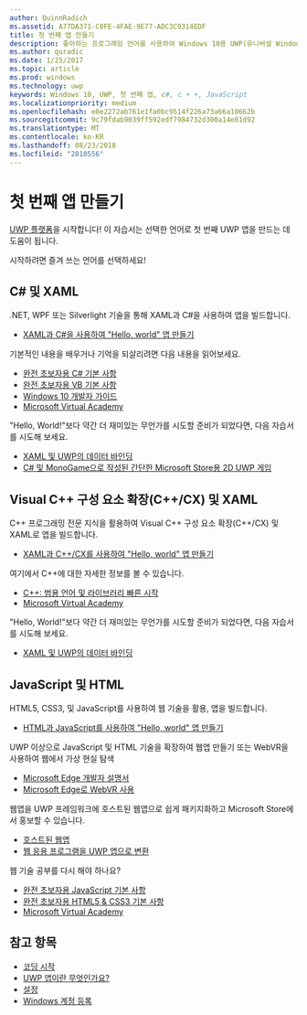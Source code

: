 ```yaml
---
author: QuinnRadich
ms.assetid: A77DA371-C0FE-4FAE-9E77-ADC3C9314EDF
title: 첫 번째 앱 만들기
description: 좋아하는 프로그래밍 언어를 사용하여 Windows 10용 UWP(유니버설 Windows 플랫폼) 앱을 만듭니다.
ms.author: quradic
ms.date: 1/25/2017
ms.topic: article
ms.prod: windows
ms.technology: uwp
keywords: Windows 10, UWP, 첫 번째 앱, c#, c + +, JavaScript
ms.localizationpriority: medium
ms.openlocfilehash: e8e2272ab761e1fa0bc9514f226a73a66a10662b
ms.sourcegitcommit: 9c79fdab9039ff592edf7984732d300a14e81d92
ms.translationtype: MT
ms.contentlocale: ko-KR
ms.lasthandoff: 08/23/2018
ms.locfileid: "2810556"
---
```

# <a name="create-your-first-app"></a>첫 번째 앱 만들기

[UWP 플랫폼](universal-application-platform-guide.md)을 시작합니다! 이 자습서는 선택한 언어로 첫 번째 UWP 앱을 만드는 데 도움이 됩니다.

시작하려면 즐겨 쓰는 언어를 선택하세요!

## <a name="c-and-xaml"></a>C# 및 XAML

.NET, WPF 또는 Silverlight 기술을 통해 XAML과 C#을 사용하여 앱을 빌드합니다.

* [XAML과 C#을 사용하여 "Hello, world" 앱 만들기](create-a-hello-world-app-xaml-universal.md)

기본적인 내용을 배우거나 기억을 되살리려면 다음 내용을 읽어보세요.

* [완전 초보자용 C# 기본 사항](https://go.microsoft.com/fwlink/?linkid=850801)
* [완전 초보자용 VB 기본 사항](https://go.microsoft.com/fwlink/?linkid=850802)
* [Windows 10 개발자 가이드](https://go.microsoft.com/fwlink/?linkid=850804)
* [Microsoft Virtual Academy](http://www.microsoftvirtualacademy.com/)

"Hello, World!"보다 약간 더 재미있는 무언가를 시도할 준비가 되었다면, 다음 자습서를 시도해 보세요.

* [XAML 및 UWP의 데이터 바인딩](xaml-basics-intro.md)
* [C# 및 MonoGame으로 작성된 간단한 Microsoft Store용 2D UWP 게임](get-started-tutorial-game-mg2d.md)


## <a name="visual-c-component-extensions-ccx-and-xaml"></a>Visual C++ 구성 요소 확장(C++/CX) 및 XAML

C++ 프로그래밍 전문 지식을 활용하여 Visual C++ 구성 요소 확장(C++/CX) 및 XAML로 앱을 빌드합니다.

* [XAML과 C++/CX를 사용하여 "Hello, world" 앱 만들기](create-a-basic-windows-10-app-in-cpp.md)

여기에서 C++에 대한 자세한 정보를 볼 수 있습니다.

* [C++: 범용 언어 및 라이브러리 빠른 시작](http://www.microsoftvirtualacademy.com/training-courses/c-a-general-purpose-language-and-library-jump-start)
* [Microsoft Virtual Academy](http://go.microsoft.com/fwlink/p/?LinkID=389916)

"Hello, World!"보다 약간 더 재미있는 무언가를 시도할 준비가 되었다면, 다음 자습서를 시도해 보세요.

* [XAML 및 UWP의 데이터 바인딩](xaml-basics-intro.md)

## <a name="javascript-and-html"></a>JavaScript 및 HTML

HTML5, CSS3, 및 JavaScript를 사용하여 웹 기술을 활용, 앱을 빌드합니다.

* [HTML과 JavaScript를 사용하여 "Hello, world" 앱 만들기](create-a-hello-world-app-js-uwp.md)

UWP 이상으로 JavaScript 및 HTML 기술을 확장하여 웹앱 만들기 또는 WebVR을 사용하여 웹에서 가상 현실 탐색

* [Microsoft Edge 개발자 설명서](https://docs.microsoft.com/microsoft-edge/)
* [Microsoft Edge로 WebVR 사용](https://docs.microsoft.com/en-us/microsoft-edge/webvr/)

웹앱을 UWP 프레임워크에 호스트된 웹앱으로 쉽게 패키지화하고 Microsoft Store에서 홍보할 수 있습니다.

* [호스트된 웹앱](https://developer.microsoft.com/windows/bridges/hosted-web-apps)
* [웹 응용 프로그램을 UWP 앱으로 변환](../porting/hwa-create-windows.md)

웹 기술 공부를 다시 해야 하나요?

* [완전 초보자용 JavaScript 기본 사항](http://www.microsoftvirtualacademy.com/training-courses/javascript-fundamentals-for-absolute-beginners)
* [완전 초보자용 HTML5 &amp; CSS3 기본 사항](http://www.microsoftvirtualacademy.com/training-courses/html5-css3-fundamentals-development-for-absolute-beginners)
* [Microsoft Virtual Academy](http://go.microsoft.com/fwlink/p/?LinkID=389916)

## <a name="see-also"></a>참고 항목

* [코딩 시작](create-uwp-apps.md)
* [UWP 앱이란 무엇인가요?](universal-application-platform-guide.md)
* [설정](get-set-up.md)
* [Windows 계정 등록](sign-up.md)

